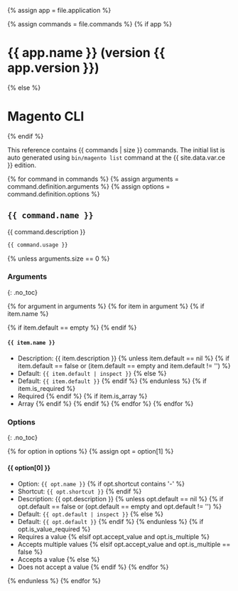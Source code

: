 {% assign app = file.application %}

{% assign commands = file.commands %}
{% if app %}
# {{ app.name }} (version {{ app.version }})
{% else %}
# Magento CLI
{% endif %}

This reference contains {{ commands | size }} commands.
The initial list is auto generated using `bin/magento list` command at the {{ site.data.var.ce }} edition.

{% for command in commands %}
  {% assign arguments = command.definition.arguments %}
  {% assign options = command.definition.options %}

## `{{ command.name }}`

{{ command.description }}

```bash
{{ command.usage }}
```

  {% unless arguments.size == 0 %}

### Arguments
{: .no_toc}

  {% for argument in arguments %}
  {% for item in argument %}
  {% if item.name %}
  
  {% if item.default == empty %}
  {% endif %}

#### `{{ item.name }}`

- Description: {{ item.description }}
{% unless item.default == nil %}
  {% if item.default == false or (item.default == empty and item.default != '') %}
- Default: `{{ item.default | inspect }}`
  {% else %}
- Default: `{{ item.default }}`
  {% endif %}
{% endunless %}
  {% if item.is_required %}
- Required
  {% endif %}
  {% if item.is_array %}
- Array
  {% endif %}
  {% endif %}
  {% endfor %}
  {% endfor %}

### Options
{: .no_toc}

 {% for option in options %}
 {% assign opt = option[1] %}
#### {{ option[0] }}

- Option: `{{ opt.name }}`
{% if opt.shortcut contains '-' %}
- Shortcut: `{{ opt.shortcut }}`
{% endif %}
- Description: {{ opt.description }}
{% unless opt.default == nil %}
  {% if opt.default == false or (opt.default == empty and opt.default != '') %}
- Default: `{{ opt.default | inspect }}`
  {% else %}
- Default: `{{ opt.default }}`
  {% endif %}
{% endunless %}
{% if opt.is_value_required %}
- Requires a value
{% elsif opt.accept_value and opt.is_multiple %}
- Accepts multiple values
{% elsif opt.accept_value and opt.is_multiple == false %}
- Accepts a value
{% else %}
- Does not accept a value
{% endif %}
{% endfor %}

{% endunless %}
{% endfor %}